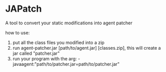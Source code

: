# JAPatch
A tool to convert your static modifications into agent patcher

how to use:

1. put all the class files you modified into a zip
2. run agent-patcher.jar [path/to/agent.jar] [classes.zip], this will create a jar called "patcher.jar"
3. run your program with the arg: -javaagent:"path/to/patcher.jar=path/to/patcher.jar"
